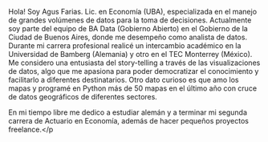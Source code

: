 <p>Hola! Soy Agus Farias. Lic. en Economía (UBA), especializada en el manejo de grandes volúmenes de datos para la toma de decisiones. Actualmente soy parte del equipo de BA Data (Gobierno Abierto) en el Gobierno de la Ciudad de Buenos Aires, donde me desempeño como analista de datos. Durante mi carrera profesional realicé un intercambio académico en la Universidad de Bamberg (Alemania) y otro en el TEC Monterrey (México).
Me considero una entusiasta del story-telling a través de las visualizaciones de datos, algo que me apasiona para poder democratizar el conocimiento y facilitarlo a diferentes destinatarios. Otro dato curioso es que amo los mapas y programé en Python más de 50 mapas en el último año con cruce de datos geográficos de diferentes sectores.

En mi tiempo libre me dedico a estudiar alemán y a terminar mi segunda carrera de Actuario en Economía, además de hacer pequeños proyectos freelance.</strong></p
